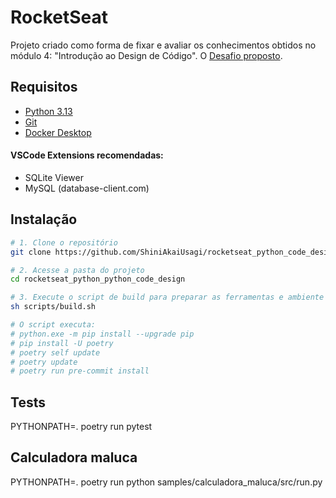 # RocketSeat

Projeto criado como forma de fixar e avaliar os conhecimentos obtidos no módulo 4: "Introdução ao Design de Código".
O [Desafio proposto](Desafio04.txt).


## Requisitos

- [Python 3.13](https://www.python.org/downloads/)
- [Git](https://git-scm.com/downloads)
- [Docker Desktop](https://docs.docker.com/desktop/)

#### VSCode Extensions recomendadas:
- SQLite Viewer
- MySQL (database-client.com)

## Instalação

```bash
# 1. Clone o repositório
git clone https://github.com/ShiniAkaiUsagi/rocketseat_python_code_design.git

# 2. Acesse a pasta do projeto
cd rocketseat_python_python_code_design

# 3. Execute o script de build para preparar as ferramentas e ambiente
sh scripts/build.sh

# O script executa:
# python.exe -m pip install --upgrade pip
# pip install -U poetry
# poetry self update
# poetry update
# poetry run pre-commit install

```
## Tests
PYTHONPATH=. poetry run pytest


## Calculadora maluca
PYTHONPATH=. poetry run python samples/calculadora_maluca/src/run.py

